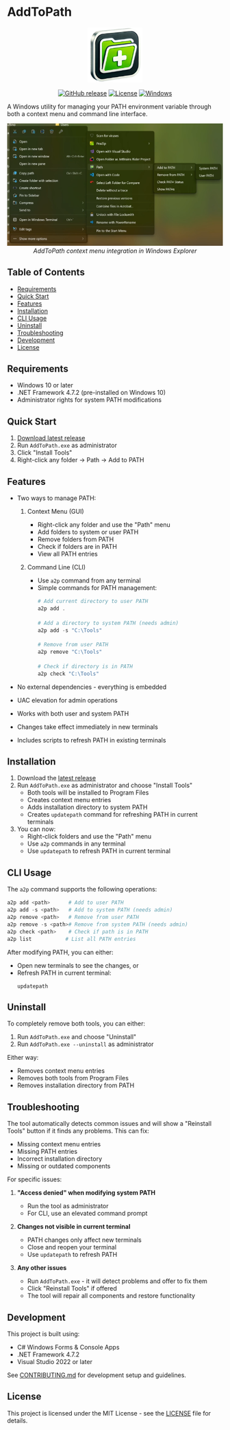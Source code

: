 # AddToPath

<p align="center">
  <img src="https://raw.githubusercontent.com/nsxdavid/AddToPath/main/src/AddToPath/Images/AddToPath.png" alt="AddToPath Logo" width="128" height="128">
</p>

<p align="center">
  <a href="https://github.com/nsxdavid/AddToPath/releases/latest"><img src="https://img.shields.io/github/v/release/nsxdavid/AddToPath" alt="GitHub release"></a>
  <a href="LICENSE"><img src="https://img.shields.io/github/license/nsxdavid/AddToPath" alt="License"></a>
  <a href="https://github.com/nsxdavid/AddToPath"><img src="https://img.shields.io/badge/platform-Windows-blue" alt="Windows"></a>
</p>

A Windows utility for managing your PATH environment variable through both a context menu and command line interface.

<p align="center">
  <img src="https://raw.githubusercontent.com/nsxdavid/AddToPath/main/src/AddToPath/Images/Screenshot1.png" alt="AddToPath Context Menu" width="600">
  <br>
  <em>AddToPath context menu integration in Windows Explorer</em>
</p>

## Table of Contents
- [Requirements](#requirements)
- [Quick Start](#quick-start)
- [Features](#features)
- [Installation](#installation)
- [CLI Usage](#cli-usage)
- [Uninstall](#uninstall)
- [Troubleshooting](#troubleshooting)
- [Development](#development)
- [License](#license)

## Requirements

- Windows 10 or later
- .NET Framework 4.7.2 (pre-installed on Windows 10)
- Administrator rights for system PATH modifications

## Quick Start

1. [Download latest release](https://github.com/nsxdavid/AddToPath/releases/latest)
2. Run `AddToPath.exe` as administrator
3. Click "Install Tools"
4. Right-click any folder → Path → Add to PATH

## Features

- Two ways to manage PATH:

  1. Context Menu (GUI)
     - Right-click any folder and use the "Path" menu
     - Add folders to system or user PATH
     - Remove folders from PATH
     - Check if folders are in PATH
     - View all PATH entries
     
  2. Command Line (CLI)
     - Use `a2p` command from any terminal
     - Simple commands for PATH management:
       ```powershell
       # Add current directory to user PATH
       a2p add .
       
       # Add a directory to system PATH (needs admin)
       a2p add -s "C:\Tools"
       
       # Remove from user PATH
       a2p remove "C:\Tools"
       
       # Check if directory is in PATH
       a2p check "C:\Tools"
       ```

- No external dependencies - everything is embedded
- UAC elevation for admin operations
- Works with both user and system PATH
- Changes take effect immediately in new terminals
- Includes scripts to refresh PATH in existing terminals

## Installation

1. Download the [latest release](https://github.com/nsxdavid/AddToPath/releases/latest)
2. Run `AddToPath.exe` as administrator and choose "Install Tools"
   - Both tools will be installed to Program Files
   - Creates context menu entries
   - Adds installation directory to system PATH
   - Creates `updatepath` command for refreshing PATH in current terminals
3. You can now:
   - Right-click folders and use the "Path" menu
   - Use `a2p` commands in any terminal
   - Use `updatepath` to refresh PATH in current terminal

## CLI Usage

The `a2p` command supports the following operations:

```powershell
a2p add <path>      # Add to user PATH
a2p add -s <path>   # Add to system PATH (needs admin)
a2p remove <path>   # Remove from user PATH
a2p remove -s <path># Remove from system PATH (needs admin)
a2p check <path>    # Check if path is in PATH
a2p list           # List all PATH entries
```

After modifying PATH, you can either:
- Open new terminals to see the changes, or
- Refresh PATH in current terminal:
  ```
  updatepath
  ```

## Uninstall

To completely remove both tools, you can either:
1. Run `AddToPath.exe` and choose "Uninstall"
2. Run `AddToPath.exe --uninstall` as administrator

Either way:
- Removes context menu entries
- Removes both tools from Program Files
- Removes installation directory from PATH

## Troubleshooting

The tool automatically detects common issues and will show a "Reinstall Tools" button if it finds any problems. This can fix:
- Missing context menu entries
- Missing PATH entries
- Incorrect installation directory
- Missing or outdated components

For specific issues:

1. **"Access denied" when modifying system PATH**
   - Run the tool as administrator
   - For CLI, use an elevated command prompt

2. **Changes not visible in current terminal**
   - PATH changes only affect new terminals
   - Close and reopen your terminal
   - Use `updatepath` to refresh PATH

3. **Any other issues**
   - Run `AddToPath.exe` - it will detect problems and offer to fix them
   - Click "Reinstall Tools" if offered
   - The tool will repair all components and restore functionality

## Development

This project is built using:
- C# Windows Forms & Console Apps
- .NET Framework 4.7.2
- Visual Studio 2022 or later

See [CONTRIBUTING.md](CONTRIBUTING.md) for development setup and guidelines.

## License

This project is licensed under the MIT License - see the [LICENSE](LICENSE) file for details.
